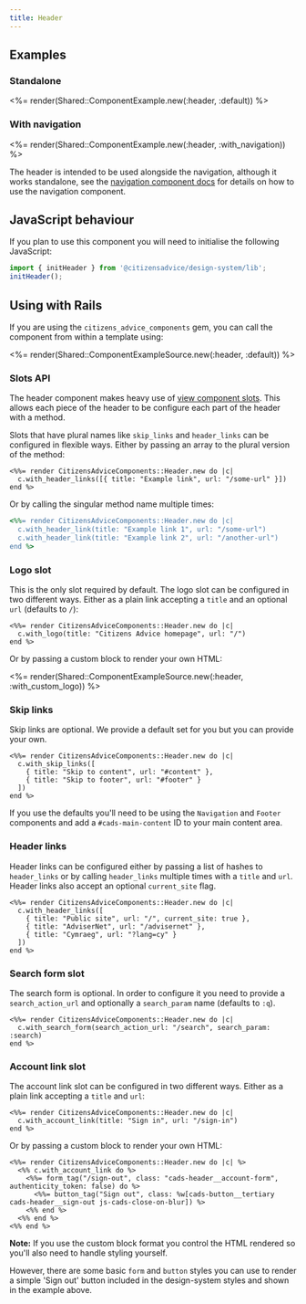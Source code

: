 ```yaml
---
title: Header
---
```


## Examples

### Standalone

<%= render(Shared::ComponentExample.new(:header, :default)) %>

### With navigation

<%= render(Shared::ComponentExample.new(:header, :with_navigation)) %>

The header is intended to be used alongside the navigation, although it works standalone, see the [navigation component docs](/components/navigation) for details on how to use the navigation component.

## JavaScript behaviour

If you plan to use this component you will need to initialise the following JavaScript:

```js
import { initHeader } from '@citizensadvice/design-system/lib';
initHeader();
```

## Using with Rails

If you are using the `citizens_advice_components` gem, you can call the component from within a template using:

<%= render(Shared::ComponentExampleSource.new(:header, :default)) %>

### Slots API

The header component makes heavy use of [view component slots](https://viewcomponent.org/guide/slots.html). This allows each piece of the header to be configure each part of the header with a method.

Slots that have plural names like `skip_links` and `header_links` can be configured in flexible ways. Either by passing an array to the plural version of the method:

```erb
<%%= render CitizensAdviceComponents::Header.new do |c|
  c.with_header_links([{ title: "Example link", url: "/some-url" }])
end %>
```

Or by calling the singular method name multiple times:

```rb
<%%= render CitizensAdviceComponents::Header.new do |c|
  c.with_header_link(title: "Example link 1", url: "/some-url")
  c.with_header_link(title: "Example link 2", url: "/another-url")
end %>
```

### Logo slot

This is the only slot required by default. The logo slot can be configured in two different ways. Either as a plain link accepting a `title` and an optional `url` (defaults to `/`):

```erb
<%%= render CitizensAdviceComponents::Header.new do |c|
  c.with_logo(title: "Citizens Advice homepage", url: "/")
end %>
```

Or by passing a custom block to render your own HTML:

<%= render(Shared::ComponentExampleSource.new(:header, :with_custom_logo)) %>

### Skip links

Skip links are optional. We provide a default set for you but you can provide your own.

```erb
<%%= render CitizensAdviceComponents::Header.new do |c|
  c.with_skip_links([
    { title: "Skip to content", url: "#content" },
    { title: "Skip to footer", url: "#footer" }
  ])
end %>
```

If you use the defaults you'll need to be using the `Navigation` and `Footer` components and add a `#cads-main-content` ID to your main content area.

### Header links

Header links can be configured either by passing a list of hashes to `header_links` or by calling `header_links` multiple times with a `title` and `url`. Header links also accept an optional `current_site` flag.

```erb
<%%= render CitizensAdviceComponents::Header.new do |c|
  c.with_header_links([
    { title: "Public site", url: "/", current_site: true },
    { title: "AdviserNet", url: "/advisernet" },
    { title: "Cymraeg", url: "?lang=cy" }
  ])
end %>
```

### Search form slot

The search form is optional. In order to configure it you need to provide a `search_action_url` and optionally a `search_param` name (defaults to `:q`).

```erb
<%%= render CitizensAdviceComponents::Header.new do |c|
  c.with_search_form(search_action_url: "/search", search_param: :search)
end %>
```

### Account link slot

The account link slot can be configured in two different ways. Either as a plain link accepting a `title` and `url`:

```erb
<%%= render CitizensAdviceComponents::Header.new do |c|
  c.with_account_link(title: "Sign in", url: "/sign-in")
end %>
```

Or by passing a custom block to render your own HTML:

```erb
<%%= render CitizensAdviceComponents::Header.new do |c| %>
  <%% c.with_account_link do %>
    <%%= form_tag("/sign-out", class: "cads-header__account-form", authenticity_token: false) do %>
      <%%= button_tag("Sign out", class: %w[cads-button__tertiary cads-header__sign-out js-cads-close-on-blur]) %>
    <%% end %>
  <%% end %>
<%% end %>
```

**Note:** If you use the custom block format you control the HTML rendered so you'll also need to handle styling yourself.

However, there are some basic `form` and `button` styles you can use to render a simple 'Sign out' button included in the design-system styles and shown in the example above.
